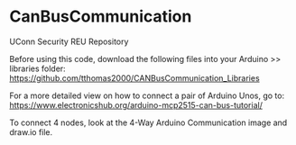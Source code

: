 # CanBusCommunication
UConn Security REU Repository

Before using this code, download the following files into your Arduino >> libraries folder:
  https://github.com/tthomas2000/CANBusCommunication_Libraries

For a more detailed view on how to connect a pair of Arduino Unos, go to:
  https://www.electronicshub.org/arduino-mcp2515-can-bus-tutorial/

To connect 4 nodes, look at the 4-Way Arduino Communication image and draw.io file.
